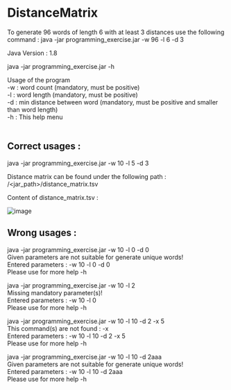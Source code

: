 # DistanceMatrix

To generate 96 words of length 6 with at least 3 distances use the following command : java -jar programming_exercise.jar -w 96 -l 6 -d 3

Java Version : 1.8

java -jar programming_exercise.jar -h

Usage of the program<br/>
-w     		   : word count (mandatory, must be positive)<br/>
-l    		   : word length (mandatory, must be positive)<br/>
-d                : min distance between word (mandatory, must be positive and smaller than word length)<br/>
-h                : This help menu<br/>
<br/>

## Correct usages :
java -jar programming_exercise.jar -w 10 -l 5 -d 3<br/>

Distance matrix can be found under the following path : /<jar_path>/distance_matrix.tsv

Content of distance_matrix.tsv :

![image](https://user-images.githubusercontent.com/4020240/117873153-c2a3f000-b29f-11eb-98d6-5a8c15c114fa.png)


## Wrong usages : 

java -jar programming_exercise.jar -w 10 -l 0 -d 0<br/>
Given parameters are not suitable for generate unique words!<br/>
Entered parameters : -w 10 -l 0 -d 0 <br/>
Please use for more help -h<br/>

java -jar programming_exercise.jar -w 10 -l 2<br/>
Missing mandatory parameter(s)!<br/>
Entered parameters : -w 10 -l 0 <br/>
Please use for more help -h<br/>

java -jar programming_exercise.jar -w 10 -l 10 -d 2 -x 5<br/>
This command(s) are not found : -x<br/>
Entered parameters : -w 10 -l 10 -d 2 -x 5 <br/>
Please use for more help -h<br/>

java -jar programming_exercise.jar -w 10 -l 10 -d 2aaa<br/>
Given parameters are not suitable for generate unique words!<br/>
Entered parameters : -w 10 -l 10 -d 2aaa <br/>
Please use for more help -h<br/>

